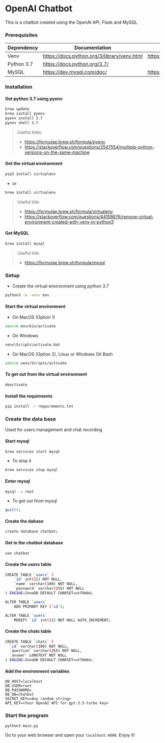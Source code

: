 # OpenAI Chatbot

This is a chatbot created using the OpenAI API, Flask and MySQL

### Prerequisites
| Dependency | Documentation | MacOS Installation |
| ------ | ------ | ----- |
| Venv | https://docs.python.org/3/library/venv.html | https://formulae.brew.sh/formula/virtualenv |
| Python 3.7 | https://docs.python.org/3.7/ |  |
| MySQL | https://dev.mysql.com/doc/ | https://formulae.brew.sh/formula/mysql |

### Installation
#### Get python 3.7 using pyenv
```sh
brew update
brew isntall pyenv 
pyenv install 3.7
pyenv shell 3.7
```
> Useful links:
> * https://formulae.brew.sh/formula/pyenv
> * https://stackoverflow.com/questions/2547554/multiple-python-versions-on-the-same-machine 

#### Get the virtual environment
```sh
pip3 install virtualenv
```
* or
```sh
brew install virtualenv
```
> Useful link:
> * https://formulae.brew.sh/formula/virtualenv
> * https://stackoverflow.com/questions/44158676/remove-virtual-environment-created-with-venv-in-python3

#### Get MySQL
```sh
brew install mysql
```
> Useful link:
> * https://formulae.brew.sh/formula/mysql

### Setup
* Create the virtual environment using python 3.7
```sh
python3 -m -venv env
```
#### Start the virtual environment
* On MacOS (Option 1)
```sh
source env/bin/activate
```
* On Windows
```sh
venv\Scripts\activate.bat
```
* On MacOS (Option 2), Linux or Windows Git Bash
```sh
source venv/Scripts/activate
```
#### To get out from the virtual environment
```sh
deactivate
```
#### Install the requirments
```sh
pip install -r requirements.txt
```
### Create the data base
Used for users management and chat recording
#### Start mysql
```sh
brew services start mysql
```
* To stop it
```sh
brew services stop mysql
```
#### Enter mysql
```sh
mysql -u root
```
* To get out from mysql
```sh
quit();
```
#### Create the dabase
```sh
create database chatbot;
```
#### Get in the chatbot database
```sh
use chatbot
```
#### Create the users table
```sh
CREATE TABLE `users` (
    `id` int(11) NOT NULL,
    `name` varchar(100) NOT NULL,
    `password` varchar(255) NOT NULL
) ENGINE=InnoDB DEFAULT CHARSET=utf8mb4;

ALTER TABLE `users`
    ADD PRIMARY KEY (`id`);

ALTER TABLE `users`
    MODIFY `id` int(11) NOT NULL AUTO_INCREMENT;
```
#### Create the chats table
```sh
CREATE TABLE `chats` (
  `id` varchar(100) NOT NULL,
  `question` varchar(255) NOT NULL,
  `answer` LONGTEXT NOT NULL
) ENGINE=InnoDB DEFAULT CHARSET=utf8mb4;
```
#### Add the environment variables
```
DB_HOST=localhost
DB_USER=root
DB_PASSWORD=
DB_DB=chatbot
SECRET_KEY=<Any random string>
API_KEY=<Your OpenAI API for gpt-3.5-turbo key>
```

### Start the program
```sh
python3 main.py
```

Go to your web browser and open your `localhost:4000`.
Enjoy it!